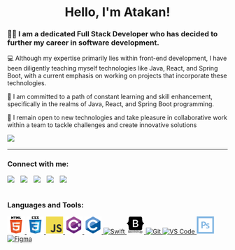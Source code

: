 <h1 align="center">Hello, I'm Atakan!</h1>
<h3 align="left">👋🏼 I am a dedicated Full Stack Developer who has decided to further my career in software development.</h3>


<p> 💻 Although my expertise primarily lies within front-end development, I have been diligently teaching myself technologies like Java, React, and Spring Boot, with a current emphasis on working on projects that incorporate these technologies.<p/>

<p> 🌱 I am committed to a path of constant learning and skill enhancement, specifically in the realms of Java, React, and Spring Boot programming.<p/>

<p> 🏢 I remain open to new technologies and take pleasure in collaborative work within a team to tackle challenges and create innovative solutions<p/>



![](https://komarev.com/ghpvc/?username=Atakan-Emre&style=flat-square)
<hr>


<h3 align="left">Connect with me:</h3>



[<img width="30" src="https://unpkg.com/simple-icons@v5/icons/linkedin.svg" align="left" />][LinkedIn]

[<img width="30" src="https://unpkg.com/simple-icons@v5/icons/instagram.svg" align="left" />][instagram]

[<img width="30" src="https://unpkg.com/simple-icons@v5/icons/medium.svg" align="left" />][medium]

[<img width="30" src="https://unpkg.com/simple-icons@v5/icons/hackerrank.svg" align="left" />][hackerrank]

[<img width="30" src="https://unpkg.com/simple-icons@v5/icons/twitter.svg" align="left" />][twitter]


[LinkedIn]: https://www.linkedin.com/in/atakan-emre/

[instagram]: https://www.instagram.com/atakann.emre/

[medium]: https://medium.com/@AtakanEmre

[hackerrank]: https://www.hackerrank.com/satakanemre

[twitter]: https://twitter.com/dev_atakan


<br><br>



<h3 align="left">Languages and Tools:</h3>
<p align="left">
  <a href="https://www.w3.org/html/" target="_blank">
    <img src="https://raw.githubusercontent.com/devicons/devicon/master/icons/html5/html5-original-wordmark.svg" alt="HTML5" width="40" height="40"/>
  </a>
  <a href="https://www.w3schools.com/css/" target="_blank">
    <img src="https://raw.githubusercontent.com/devicons/devicon/master/icons/css3/css3-original-wordmark.svg" alt="CSS3" width="40" height="40"/>
  </a>
  <a href="https://developer.mozilla.org/en-US/docs/Web/JavaScript" target="_blank">
    <img src="https://raw.githubusercontent.com/devicons/devicon/master/icons/javascript/javascript-original.svg" alt="JavaScript" width="40" height="40"/>
  </a>
  <a href="https://docs.microsoft.com/en-us/dotnet/csharp/" target="_blank">
    <img src="https://raw.githubusercontent.com/devicons/devicon/master/icons/csharp/csharp-original.svg" alt="C#" width="40" height="40"/>
  </a>
  <a href="https://www.gnu.org/software/gnu-c-manual/gnu-c-manual.html" target="_blank">
    <img src="https://raw.githubusercontent.com/devicons/devicon/master/icons/c/c-original.svg" alt="C" width="40" height="40"/>
  </a>
  <a href="https://www.vectorlogo.zone/logos/swift/swift-icon.svg" target="_blank">
    <img src="https://www.vectorlogo.zone/logos/swift/swift-icon.svg" alt="Swift" width="35" height="40"/>
  </a>
  <a href="https://getbootstrap.com" target="_blank">
    <img src="https://raw.githubusercontent.com/devicons/devicon/master/icons/bootstrap/bootstrap-plain-wordmark.svg" alt="Bootstrap" width="40" height="40"/>
  </a>
  <a href="https://git-scm.com/" target="_blank">
    <img src="https://www.vectorlogo.zone/logos/git-scm/git-scm-icon.svg" alt="Git" width="40" height="40"/>
  </a>
  <a href="https://code.visualstudio.com/" target="_blank">
    <img src="https://user-images.githubusercontent.com/806104/98771085-46d8f180-23a9-11eb-9caf-9d4c0f605749.png" alt="VS Code" width="40" height="40"/>
  </a>
  <a href="https://www.photoshop.com/en" target="_blank">
    <img src="https://raw.githubusercontent.com/devicons/devicon/master/icons/photoshop/photoshop-line.svg" alt="Photoshop" width="40" height="40"/>
  </a>
  <a href="https://www.figma.com/" target="_blank">
    <img src="https://www.vectorlogo.zone/logos/figma/figma-icon.svg" alt="Figma" width="40" height="40"/>
  </a>
</p>



